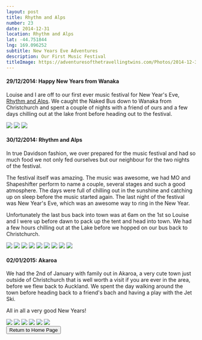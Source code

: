 ```yaml
---
layout: post
title: Rhythm and Alps
number: 23
date: 2014-12-31
location: Rhythm and Alps
lat: -44.751844
lng: 169.096252
subtitle: New Years Eve Adventures
description: Our First Music Festival
titleImage: https://adventuresofthetravellingtwins.com/Photos/2014-12-31-R&A/cover-min.JPG
---
```


<h4>29/12/2014: Happy New Years from Wanaka</h4>

Louise and I are off to our first ever music festival for New Year's Eve, <a target="_blank" href="https://www.rhythmandalps.co.nz/">Rhythm and Alps</a>.
We caught the Naked Bus down to Wanaka from Christchurch and spent a couple of nights with a friend of ours and a few days chilling out at the lake front before heading out to the festival.

<img src="https://adventuresofthetravellingtwins.com/Photos/2014-12-31-R&A/day11-min.jpg" class="image1">
<img src="https://adventuresofthetravellingtwins.com/Photos/2014-12-31-R&A/day12-min.jpg" class="image1">
<img src="https://adventuresofthetravellingtwins.com/Photos/2014-12-31-R&A/day13-min.jpg" class="image1">

<h4>30/12/2014: Rhythm and Alps</h4>

In true Davidson fashion, we over prepared for the music festival and had so much food we not only fed ourselves but our neighbour for the two nights of the festival.

The festival itself was amazing. The music was awesome, we had MO and Shapeshifter perform to name a couple, several stages and such a good atmosphere. 
The days were full of chilling out in the sunshine and catching up on sleep before the music started again. 
The last night of the festival was New Year's Eve, which was an awesome way to ring in the New Year. 

Unfortunately the last bus back into town was at 6am on the 1st so Louise and I were up before dawn to pack up the tent and head into town.
We had a few hours chilling out at the Lake before we hopped on our bus back to Christchurch.

<img src="https://adventuresofthetravellingtwins.com/Photos/2014-12-31-R&A/day14-min.jpg" class="image1">
<img src="https://adventuresofthetravellingtwins.com/Photos/2014-12-31-R&A/day15-min.jpg" class="image1">
<img src="https://adventuresofthetravellingtwins.com/Photos/2014-12-31-R&A/day16-min.jpg" class="image1">
<img src="https://adventuresofthetravellingtwins.com/Photos/2014-12-31-R&A/day21-min.jpg" class="image1">
<img src="https://adventuresofthetravellingtwins.com/Photos/2014-12-31-R&A/day22-min.jpg" class="image1">
<img src="https://adventuresofthetravellingtwins.com/Photos/2014-12-31-R&A/day23-min.jpg" class="image1">
<img src="https://adventuresofthetravellingtwins.com/Photos/2014-12-31-R&A/day24-min.jpg" class="image1">
<img src="https://adventuresofthetravellingtwins.com/Photos/2014-12-31-R&A/day25-min.jpg" class="image1">
<img src="https://adventuresofthetravellingtwins.com/Photos/2014-12-31-R&A/day26-min.jpg" class="image1">

<h4>02/01/2015: Akaroa</h4>

We had the 2nd of January with family out in Akaroa, a very cute town just outside of Christchurch that is well worth a visit if you are ever in the area, before we flew back to Auckland. 
We spent the day walking around the town before heading back to a friend's bach and having a play with the Jet Ski. 

All in all a very good New Years!

<img src="https://adventuresofthetravellingtwins.com/Photos/2014-12-31-R&A/day31-min.jpg" class="image1">
<img src="https://adventuresofthetravellingtwins.com/Photos/2014-12-31-R&A/day32-min.jpg" class="image1">
<img src="https://adventuresofthetravellingtwins.com/Photos/2014-12-31-R&A/day33-min.jpg" class="image1">
<img src="https://adventuresofthetravellingtwins.com/Photos/2014-12-31-R&A/day34-min.jpg" class="image1">
<img src="https://adventuresofthetravellingtwins.com/Photos/2014-12-31-R&A/day35-min.jpg" class="image1">
<img src="https://adventuresofthetravellingtwins.com/Photos/2014-12-31-R&A/day36-min.jpg" class="image1">

<div class="wrapper">
  <input type="button" class="button" value="Return to Home Page" onclick="self.close()">
</div>

